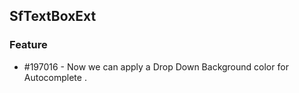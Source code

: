 ## SfTextBoxExt

### Feature

* \#197016 - Now we can apply a Drop Down Background color for Autocomplete .